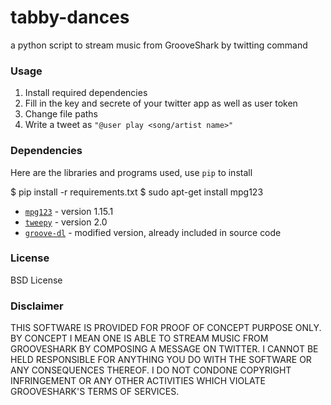 tabby-dances
============

a python script to stream music from GrooveShark by twitting command

### Usage
1. Install required dependencies
2. Fill in the key and secrete of your twitter app as well as user token
3. Change file paths
3. Write a tweet as `"@user play <song/artist name>"`

### Dependencies
Here are the libraries and programs used, use `pip` to install 

$ pip install -r requirements.txt
$ sudo apt-get install mpg123

- [`mpg123`](http://www.mpg123.de/) - version 1.15.1
- [`tweepy`](https://github.com/tweepy/tweepy) - version 2.0
- [`groove-dl`](https://github.com/jacktheripper51/groove-dl) - modified version, already included in source code


### License
BSD License


### Disclaimer
THIS SOFTWARE IS PROVIDED FOR PROOF OF CONCEPT PURPOSE ONLY. BY CONCEPT I MEAN ONE IS ABLE TO STREAM MUSIC FROM 
GROOVESHARK BY COMPOSING A MESSAGE ON TWITTER. I CANNOT BE HELD RESPONSIBLE FOR ANYTHING YOU DO WITH THE SOFTWARE
OR ANY CONSEQUENCES THEREOF. I DO NOT CONDONE COPYRIGHT INFRINGEMENT OR ANY OTHER ACTIVITIES WHICH VIOLATE
GROOVESHARK'S TERMS OF SERVICES.
